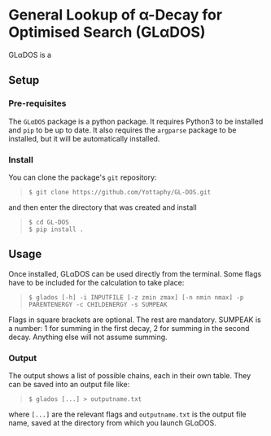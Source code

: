 # General Lookup of α-Decay for Optimised Search (GLαDOS) #

GLαDOS is a 

## Setup
### Pre-requisites
The `GLαDOS` package is a python package. It requires Python3 to be installed and `pip` to be up to date. It also requires the `argparse` package to be installed, but it will be automatically installed.

### Install
You can clone the package's `git` repository:

>`$ git clone https://github.com/Yottaphy/GL-DOS.git`

and then enter the directory that was created and install

> `$ cd GL-DOS`\
> `$ pip install .`

## Usage
Once installed, GLαDOS can be used directly from the terminal. Some flags have to be included for the calculation to take place:
> `$ glados [-h] -i INPUTFILE [-z zmin zmax] [-n nmin nmax] -p PARENTENERGY -c CHILDENERGY -s SUMPEAK`

Flags in square brackets are optional. The rest are mandatory. SUMPEAK is a number: 1 for summing in the first decay, 2 for summing in the second decay. Anything else will not assume summing.

### Output

The output shows a list of possible chains, each in their own table. They can be saved into an output file like:

> `$ glados [...] > outputname.txt`

where `[...]` are the relevant flags and `outputname.txt` is the output file name, saved at the directory from which you launch GLαDOS.

